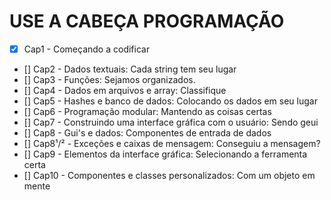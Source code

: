 # USE A CABEÇA PROGRAMAÇÃO

- [x] Cap1 - Começando a codificar
- [] Cap2 - Dados textuais: Cada string tem seu lugar
- [] Cap3 - Funções: Sejamos organizados.
- [] Cap4 - Dados em arquivos e array: Classifique
- [] Cap5 - Hashes e banco de dados: Colocando os dados em seu lugar
- [] Cap6 - Programação modular: Mantendo as coisas certas
- [] Cap7 - Construindo uma interface gráfica com o usuário: Sendo geui
- [] Cap8 - Gui's e dados: Componentes de entrada de dados
- [] Cap8¹/² - Exceções e caixas de mensagem: Conseguiu a mensagem?
- [] Cap9 - Elementos da interface gráfica: Selecionando a ferramenta certa
- [] Cap10 - Componentes e classes personalizados: Com um objeto em mente
